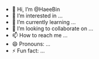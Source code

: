 - 👋 Hi, I’m @HaeeBin
- 👀 I’m interested in ...
- 🌱 I’m currently learning ...
- 💞️ I’m looking to collaborate on ...
- 📫 How to reach me ...
- 😄 Pronouns: ...
- ⚡ Fun fact: ...

<!---
HaeeBin/HaeeBin is a ✨ special ✨ repository because its `README.md` (this file) appears on your GitHub profile.
You can click the Preview link to take a look at your changes.
--->
